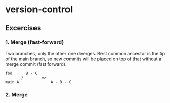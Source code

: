 # version-control

## Excercises
### 1. Merge (fast-forward) 
Two branches, only the other one diverges. 
Best common ancestor is the tip of the  main branch, so new commits will be placed on top of that without a merge commit (fast forward). 
```plaintext
foo      B - C  
       /        =>   
main A              A - B - C
```
### 2. Merge 


